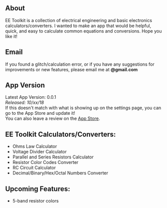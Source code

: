 ## About
EE Toolkit is a collection of electrical engineering and basic electronics calculators/converters. I wanted to make an app that would be helpful, quick, and easy to calculate common equations and conversions. Hope you like it!

## Email

If you found a glitch/calculation error, or if you have any suggestions for improvements or new features, please email me at **@gmail.com**

## App Version

Latest App Version: 0.0.1  
_Released: 10/xx/18_  
If this doesn't match with what is showing up on the settings page, you can go to the App Store and update it!  
You can also leave a review on the [App Store](https://www.apple.com/ios/app-store/).

## EE Toolkit Calculators/Converters:

- Ohms Law Calculator
- Voltage Divider Calculator
- Parallel and Series Resistors Calculator
- Resistor Color Codes Converter
- RC Circuit Calculator
- Decimal/Binary/Hex/Octal Numbers Converter


## Upcoming Features:

- 5-band resistor colors
